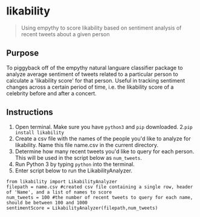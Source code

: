 # likability
> Using empythy to score likability based on sentiment analysis of recent tweets about a given person

## Purpose
To piggyback off of the empythy natural languare classifier package to analyze average sentiment of tweets related to a particular person to calculate a 'likability score' for that person.  Useful in tracking sentiment changes across a certain period of time, i.e. the likability score of a celebrity before and after a concert.


## Instructions
1. Open terminal.  Make sure you have ```python3``` and ```pip``` downloaded.
2.```pip install likability```
3. Create a csv file with the names of the people you'd like to analyze for likability.  Name this file name.csv in the current directory.
4. Determine how many recent tweets you'd like to query for each person.  This will be used in the script below as ```num_tweets```.
5. Run Python 3 by typing ```python``` into the terminal.
6. Enter script below to run the LikabilityAnalyzer.
```
from likability import LikabilityAnalyzer
filepath = name.csv #created csv file containing a single row, header of 'Name', and a list of names to score
num_tweets = 100 #the number of recent tweets to query for each name, should be between 100 and 1000
sentimentScore = LikabilityAnalyzer(filepath,num_tweets)
```


